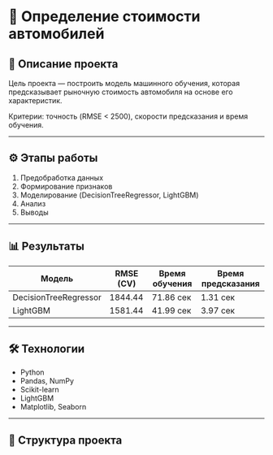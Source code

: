 # 🚗 Определение стоимости автомобилей

## 📌 Описание проекта  
Цель проекта — построить модель машинного обучения, которая предсказывает рыночную стоимость автомобиля на основе его характеристик.  

Критерии: точность (RMSE < 2500), скорости предсказания и время обучения.

---

## ⚙️ Этапы работы
1. Предобработка данных   
2. Формирование признаков  
3. Моделирование (DecisionTreeRegressor, LightGBM)
4. Анализ
5. Выводы

---

## 📊 Результаты  
| Модель                  | RMSE (CV) | Время обучения | Время предсказания |
|--------------------------|-----------|----------------|---------------------|
| DecisionTreeRegressor   | 1844.44   | 71.86 сек      | 1.31 сек           |
| LightGBM                | 1581.44   | 41.99 сек      | 3.97 сек           |

---

## 🛠 Технологии  
- Python  
- Pandas, NumPy  
- Scikit-learn  
- LightGBM  
- Matplotlib, Seaborn  

---

## 📂 Структура проекта

